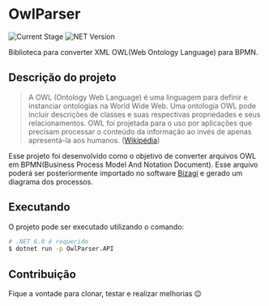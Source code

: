 # OwlParser

![Current Stage](http://img.shields.io/static/v1?label=STATUS&message=CONCLUÍDO&color=GREEN&style=for-the-badge)
![NET Version](http://img.shields.io/static/v1?label=.NET&message=6.0&color=GREEN&style=for-the-badge)

Biblioteca para converter XML OWL(Web Ontology Language) para BPMN.

## Descrição do projeto
>A OWL (Ontology Web Language) é uma linguagem para definir e instanciar ontologias na World Wide Web.
Uma ontologia OWL pode incluir descrições de classes e suas respectivas propriedades e seus relacionamentos. 
OWL foi projetada para o uso por aplicações que precisam processar o conteúdo da informação ao invés de apenas apresentá-la aos humanos. ([Wikipédia](https://pt.wikipedia.org/wiki/OWL))

Esse projeto foi desenvolvido como o objetivo de converter arquivos OWL em BPMN(Business Process Model And Notation Document).
Esse arquivo poderá ser posteriormente importado no software [Bizagi](https://www.bizagi.com) e gerado um diagrama dos processos.


## Executando

O projeto pode ser executado utilizando o comando:

```bash
# .NET 6.0 é requerido
$ dotnet run -p OwlParser.API
```

## Contribuição
Fique a vontade para clonar, testar e realizar melhorias 😉
